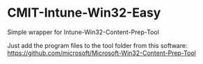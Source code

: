 # CMIT-Intune-Win32-Easy
Simple wrapper for Intune-Win32-Content-Prep-Tool


Just add the program files to the tool folder from this software:
https://github.com/microsoft/Microsoft-Win32-Content-Prep-Tool
